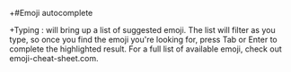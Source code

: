 +#Emoji autocomplete

+Typing : will bring up a list of suggested emoji. The list will filter as you type, so once you find the emoji you're looking for, press Tab or Enter to complete the highlighted result. For a full list of available emoji, check out emoji-cheat-sheet.com.

